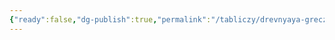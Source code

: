 ```yaml
---
{"ready":false,"dg-publish":true,"permalink":"/tabliczy/drevnyaya-grecziya/afrodita-knidskaya/","dgPassFrontmatter":true}
---
```



